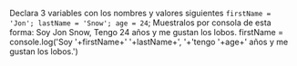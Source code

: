 Declara 3 variables con los nombres y valores siguientes ``firstName = 'Jon'; lastName = 'Snow'; age = 24``; Muestralos por consola de esta forma: Soy Jon Snow, Tengo 24 años y me gustan los lobos.
firstName = 
console.log('Soy '+firstName+' '+lastName+', '+'tengo '+age+' años y me gustan los lobos.')
